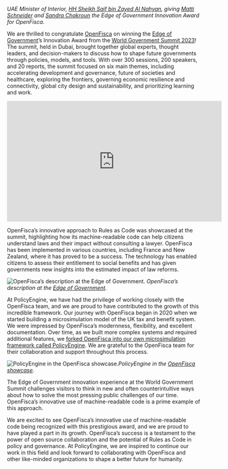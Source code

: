*UAE Minister of Interior, [HH Sheikh Saif bin Zayed Al Nahyan](https://en.wikipedia.org/wiki/Saif_bin_Zayed_Al_Nahyan), giving [Matti Schneider](https://www.linkedin.com/in/mattisg/) and [Sandra Chakroun](https://www.linkedin.com/in/sandra-chakroun/) the Edge of Government Innovation Award for OpenFisca.*

We are thrilled to congratulate [OpenFisca](http://openfisca.org) on winning the [Edge of Government](https://edge.worldgovernmentsummit.org/)’s Innovation Award from the [World Government Summit 2023](https://www.worldgovernmentsummit.org/events/world-government-summit-2023)! The summit, held in Dubai, brought together global experts, thought leaders, and decision-makers to discuss how to shape future governments through policies, models, and tools. With over 300 sessions, 200 speakers, and 20 reports, the summit focused on six main themes, including accelerating development and governance, future of societies and healthcare, exploring the frontiers, governing economic resilience and connectivity, global city design and sustainability, and prioritizing learning and work.

<center><iframe width="560" height="315" src="https://www.youtube.com/embed/bz2w1t66EEA" frameborder="0" allowfullscreen></iframe></center>

OpenFisca’s innovative approach to Rules as Code was showcased at the summit, highlighting how its machine-readable code can help citizens understand laws and their impact without consulting a lawyer. OpenFisca has been implemented in various countries, including France and New Zealand, where it has proved to be a success. The technology has enabled citizens to assess their entitlement to social benefits and has given governments new insights into the estimated impact of law reforms.

![*OpenFisca’s description at the [Edge of Government](https://edge.worldgovernmentsummit.org/).*](https://cdn-images-1.medium.com/max/3200/0*EcM_Z_fKd8QIz7-F)
*OpenFisca’s description at the [Edge of Government](https://edge.worldgovernmentsummit.org/).*

At PolicyEngine, we have had the privilege of working closely with the OpenFisca team, and we are proud to have contributed to the growth of this incredible framework. Our journey with OpenFisca began in 2020 when we started building a microsimulation model of the UK tax and benefit system. We were impressed by OpenFisca’s modernness, flexibility, and excellent documentation. Over time, as we built more complex systems and required additional features, we [forked OpenFisca into our own microsimulation framework called PolicyEngine](https://policyengine.org/us/blog/2022-11-10-from-openfisca-to-policyengine). We are grateful to the OpenFisca team for their collaboration and support throughout this process.

![*PolicyEngine in the [OpenFisca showcase](https://openfisca.org/en/showcase/).*](https://cdn-images-1.medium.com/max/3200/0*HAMMqkNEVc9IQ7uu)*PolicyEngine in the [OpenFisca showcase](https://openfisca.org/en/showcase/).*

The Edge of Government innovation experience at the World Government Summit challenges visitors to think in new and often counterintuitive ways about how to solve the most pressing public challenges of our time. OpenFisca’s innovative use of machine-readable code is a prime example of this approach.

We are excited to see OpenFisca’s innovative use of machine-readable code being recognized with this prestigious award, and we are proud to have played a part in its growth. OpenFisca’s success is a testament to the power of open source collaboration and the potential of Rules as Code in policy and governance. At PolicyEngine, we are inspired to continue our work in this field and look forward to collaborating with OpenFisca and other like-minded organizations to shape a better future for humanity.
